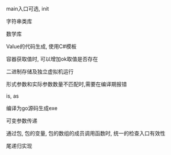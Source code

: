main入口可选, init


字符串类库

数学库

Value的代码生成, 使用C#模板

容器获取值时, 可以增加ok取值是否存在

二进制存储及独立虚拟机运行

形式参数和实际参数数量不匹配时,需要在编译期报错

is, as

编译为go源码生成exe

可变参数传递

通过包, 包的变量, 包的数组的成员调用函数时, 统一的检查入口有效性


尾递归实现